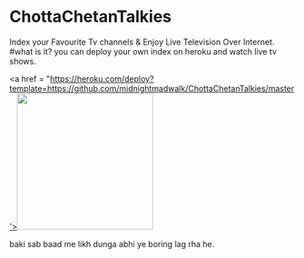 # ChottaChetanTalkies
Index your Favourite Tv channels &amp; Enjoy Live Television Over Internet.
#what is it?
you can deploy your own index on heroku and watch live tv shows.

<a href = "https://heroku.com/deploy?template=https://github.com/midnightmadwalk/ChottaChetanTalkies/master'><img src="https://www.herokucdn.com/deploy/button.svg" width="240px"></a></p>
baki sab baad me likh dunga abhi ye boring lag rha he.
